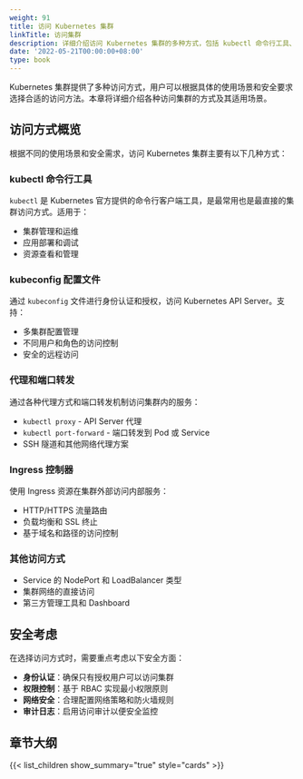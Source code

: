 ```yaml
---
weight: 91
title: 访问 Kubernetes 集群
linkTitle: 访问集群
description: 详细介绍访问 Kubernetes 集群的多种方式，包括 kubectl 命令行工具、kubeconfig 配置、代理转发、Ingress 控制器等方法，帮助用户选择合适的集群访问方案。
date: '2022-05-21T00:00:00+08:00'
type: book
---
```


Kubernetes 集群提供了多种访问方式，用户可以根据具体的使用场景和安全要求选择合适的访问方法。本章将详细介绍各种访问集群的方式及其适用场景。

## 访问方式概览

根据不同的使用场景和安全需求，访问 Kubernetes 集群主要有以下几种方式：

### kubectl 命令行工具

`kubectl` 是 Kubernetes 官方提供的命令行客户端工具，是最常用也是最直接的集群访问方式。适用于：

- 集群管理和运维
- 应用部署和调试
- 资源查看和管理

### kubeconfig 配置文件

通过 `kubeconfig` 文件进行身份认证和授权，访问 Kubernetes API Server。支持：

- 多集群配置管理
- 不同用户和角色的访问控制
- 安全的远程访问

### 代理和端口转发

通过各种代理方式和端口转发机制访问集群内的服务：

- `kubectl proxy` - API Server 代理
- `kubectl port-forward` - 端口转发到 Pod 或 Service
- SSH 隧道和其他网络代理方案

### Ingress 控制器

使用 Ingress 资源在集群外部访问内部服务：

- HTTP/HTTPS 流量路由
- 负载均衡和 SSL 终止
- 基于域名和路径的访问控制

### 其他访问方式

- Service 的 NodePort 和 LoadBalancer 类型
- 集群网络的直接访问
- 第三方管理工具和 Dashboard

## 安全考虑

在选择访问方式时，需要重点考虑以下安全方面：

- **身份认证**：确保只有授权用户可以访问集群
- **权限控制**：基于 RBAC 实现最小权限原则
- **网络安全**：合理配置网络策略和防火墙规则
- **审计日志**：启用访问审计以便安全监控

## 章节大纲

{{< list_children show_summary="true" style="cards" >}}
